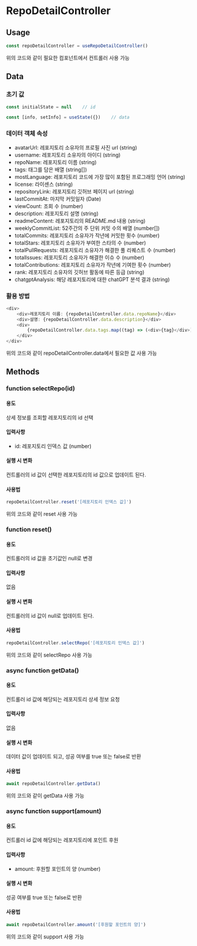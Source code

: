 # RepoDetailController

## Usage
```javascript
const repoDetailController = useRepoDetailController()
```
위의 코드와 같이 필요한 컴포넌트에서 컨트롤러 사용 가능


## Data

### 초기 값
```javascript
const initialState = null    // id

const [info, setInfo] = useState({})    // data
```

### 데이터 객체 속성
- avatarUrl: 레포지토리 소유자의 프로필 사진 url (string)
- username: 레포지토리 소유자의 아이디 (string)
- repoName: 레포지토리 이름 (string)
- tags: 태그를 담은 배열 (string[])
- mostLanguage: 레포지토리 코드에 가장 많이 포함된 프로그래밍 언어 (string)
- license: 라이센스 (string)
- repositoryLink: 레포지토리 깃허브 페이지 url (string)
- lastCommitAt: 마지막 커밋일자 (Date)
- viewCount: 조회 수 (number)
- description: 레포지토리 설명 (string)
- readmeContent: 레포지토리의 README.md 내용 (string)
- weeklyCommitList: 52주간의 주 단위 커밋 수의 배열 (number[])
- totalCommits: 레포지토리 소유자가 작년에 커밋한 횟수 (number)
- totalStars: 레포지토리 소유자가 부여한 스타의 수 (number)
- totalPullRequests: 레포지토리 소유자가 해결한 풀 리퀘스트 수 (number)
- totalIssues: 레포지토리 소유자가 해결한 이슈 수 (number)
- totalContributions: 레포지토리 소유자가 작년에 기여한 횟수 (number)
- rank: 레포지토리 소유자의 깃허브 활동에 따른 등급 (string)
- chatgptAnalysis: 해당 레포지토리에 대한 chatGPT 분석 결과 (string)

### 활용 방법
```javascript
<div>
    <div>레포지토리 이름: {repoDetailController.data.repoName}</div>
    <div>설명: {repoDetailController.data.description}</div>
    <div>
        {repoDetailController.data.tags.map((tag) => (<div>{tag}</div>))}
    </div>
</div>
```
위의 코드와 같이 repoDetailController.data에서 필요한 값 사용 가능


## Methods

### function selectRepo(id)

#### 용도
상세 정보를 조회할 레포지토리의 id 선택

#### 입력사항
- id: 레포지토리 인덱스 값 (number)

#### 실행 시 변화
컨트롤러의 id 값이 선택한 레포지토리의 id 값으로 업데이트 된다.

#### 사용법
```javascript
repoDetailController.reset('[레포지토리 인덱스 값]')
```
위의 코드와 같이 reset 사용 가능


### function reset()

#### 용도
컨트롤러의 id 값을 초기값인 null로 변경

#### 입력사항
없음

#### 실행 시 변화
컨트롤러의 id 값이 null로 업데이트 된다.

#### 사용법
```javascript
repoDetailController.selectRepo('[레포지토리 인덱스 값]')
```
위의 코드와 같이 selectRepo 사용 가능


### async function getData()

#### 용도
컨트롤러 id 값에 해당되는 레포지토리 상세 정보 요청

#### 입력사항
없음

#### 실행 시 변화
데이터 값이 업데이트 되고, 성공 여부를 true 또는 false로 반환

#### 사용법
```javascript
await repoDetailController.getData()
```
위의 코드와 같이 getData 사용 가능


### async function support(amount)

#### 용도
컨트롤러 id 값에 해당되는 레포지토리에 포인트 후원

#### 입력사항
- amount: 후원할 포인트의 양 (number)

#### 실행 시 변화
성공 여부를 true 또는 false로 반환

#### 사용법
```javascript
await repoDetailController.amount('[후원할 포인트의 양]')
```
위의 코드와 같이 support 사용 가능